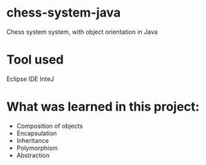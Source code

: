 # chess-system-java

Chess system system, with object orientation in Java

# Tool used
Eclipse IDE
InteJ

# What was learned in this project:
- Composition of objects
- Encapsulation
- Inheritance
- Polymorphism
- Abstraction
